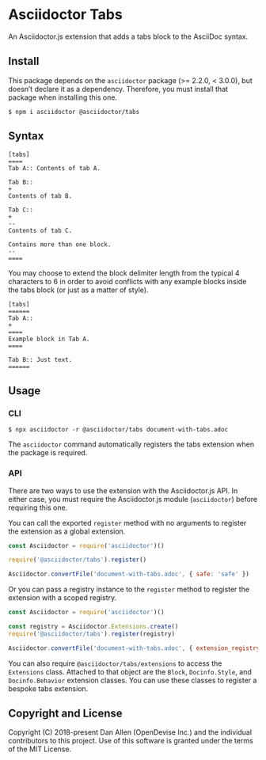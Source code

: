 # Asciidoctor Tabs

An Asciidoctor.js extension that adds a tabs block to the AsciiDoc syntax.

## Install

This package depends on the `asciidoctor` package (>= 2.2.0, &lt; 3.0.0), but doesn’t declare it as a dependency.
Therefore, you must install that package when installing this one.

```console
$ npm i asciidoctor @asciidoctor/tabs
```

## Syntax

```asciidoc
[tabs]
====
Tab A:: Contents of tab A.

Tab B::
+
Contents of tab B.

Tab C::
+
--
Contents of tab C.

Contains more than one block.
--
====
```

You may choose to extend the block delimiter length from the typical 4 characters to 6 in order to avoid conflicts with any example blocks inside the tabs block (or just as a matter of style).

```asciidoc
[tabs]
======
Tab A::
+
====
Example block in Tab A.
====

Tab B:: Just text.
======
```

## Usage

### CLI

```console
$ npx asciidoctor -r @asciidoctor/tabs document-with-tabs.adoc
```

The `asciidoctor` command automatically registers the tabs extension when the package is required.

### API

There are two ways to use the extension with the Asciidoctor.js API.
In either case, you must require the Asciidoctor.js module (`asciidoctor`) before requiring this one.

You can call the exported `register` method with no arguments to register the extension as a global extension.

```js
const Asciidoctor = require('asciidoctor')()

require('@asciidoctor/tabs').register()

Asciidoctor.convertFile('document-with-tabs.adoc', { safe: 'safe' })
```

Or you can pass a registry instance to the `register` method to register the extension with a scoped registry.

```js
const Asciidoctor = require('asciidoctor')()

const registry = Asciidoctor.Extensions.create()
require('@asciidoctor/tabs').register(registry)

Asciidoctor.convertFile('document-with-tabs.adoc', { extension_registry: registry, safe: 'safe' })
```

You can also require `@asciidoctor/tabs/extensions` to access the `Extensions` class.
Attached to that object are the `Block`, `Docinfo.Style`, and `Docinfo.Behavior` extension classes.
You can use these classes to register a bespoke tabs extension.

## Copyright and License

Copyright (C) 2018-present Dan Allen (OpenDevise Inc.) and the individual contributors to this project.
Use of this software is granted under the terms of the MIT License.
